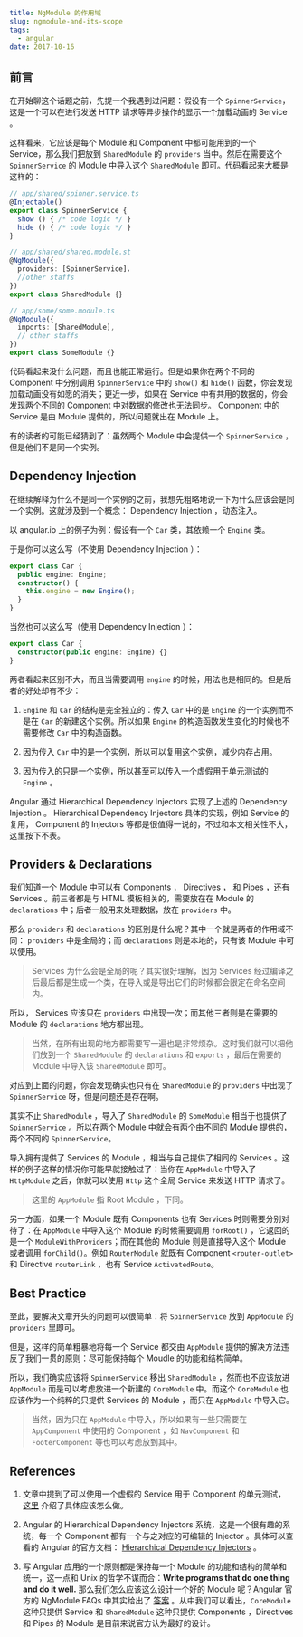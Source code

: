 ```yaml
title: NgModule 的作用域
slug: ngmodule-and-its-scope
tags:
  - angular
date: 2017-10-16
```

## 前言

在开始聊这个话题之前，先提一个我遇到过问题：假设有一个 `SpinnerService`，这是一个可以在进行发送 HTTP 请求等异步操作的显示一个加载动画的 Service 。

这样看来，它应该是每个 Module 和 Component 中都可能用到的一个 Service，那么我们把放到 `SharedModule` 的 `providers` 当中。然后在需要这个 `SpinnerService` 的 Module 中导入这个 `SharedModule` 即可。代码看起来大概是这样的：

```typescript
// app/shared/spinner.service.ts
@Injectable()
export class SpinnerService {
  show () { /* code logic */ }
  hide () { /* code logic */ }
}

// app/shared/shared.module.st
@NgModule({
  providers: [SpinnerService]，
  //other staffs
})
export class SharedModule {}

// app/some/some.module.ts
@NgModule({
  imports: [SharedModule],
  // other staffs
})
export class SomeModule {}
```

代码看起来没什么问题，而且也能正常运行。但是如果你在两个不同的 Component 中分别调用 `SpinnerService` 中的 `show()` 和 `hide()` 函数，你会发现加载动画没有如愿的消失；更近一步，如果在 Service 中有共用的数据的，你会发现两个不同的 Component 中对数据的修改也无法同步。 Component 中的 Service 是由 Module 提供的，所以问题就出在 Module 上。

有的读者的可能已经猜到了：虽然两个 Module 中会提供一个 `SpinnerService` ，但是他们不是同一个实例。

## Dependency Injection

在继续解释为什么不是同一个实例的之前，我想先粗略地说一下为什么应该会是同一个实例。这就涉及到一个概念： Dependency Injection ，动态注入。

以 angular.io 上的例子为例：假设有一个 `Car` 类，其依赖一个 `Engine` 类。

于是你可以这么写（不使用 Dependency Injection ）：

```typescript
export class Car {
  public engine: Engine;
  constructor() {
    this.engine = new Engine();
  }
}
```

当然也可以这么写（使用 Dependency Injection ）：

```typescript
export class Car {
  constructor(public engine: Engine) {}
}
```

两者看起来区别不大，而且当需要调用 `engine` 的时候，用法也是相同的。但是后者的好处却有不少：

1.  `Engine` 和 `Car` 的结构是完全独立的：传入 `Car` 中的是 `Engine` 的一个实例而不是在 `Car` 的新建这个实例。所以如果 `Engine` 的构造函数发生变化的时候也不需要修改 `Car` 中的构造函数。

2.  因为传入 `Car` 中的是一个实例，所以可以复用这个实例，减少内存占用。

3.  因为传入的只是一个实例，所以甚至可以传入一个虚假用于单元测试的 `Engine` 。

Angular 通过 Hierarchical Dependency Injectors 实现了上述的 Dependency Injection 。 Hierarchical Dependency Injectors 具体的实现，例如 Service 的复用， Component 的 Injectors 等都是很值得一说的，不过和本文相关性不大，这里按下不表。

## Providers & Declarations

我们知道一个 Module 中可以有 Components ， Directives ， 和 Pipes ，还有 Services 。前三者都是与 HTML 模板相关的，需要放在在 Module 的 `declarations` 中；后者一般用来处理数据，放在 `providers` 中。

那么 `providers` 和 `declarations` 的区别是什么呢？其中一个就是两者的作用域不同： `providers` 中是全局的；而 `declarations` 则是本地的，只有该 Module 中可以使用。

> Services 为什么会是全局的呢？其实很好理解，因为 Services 经过编译之后最后都是生成一个类，在导入或是导出它们的时候都会限定在命名空间内。

所以， Services 应该只在 `providers` 中出现一次；而其他三者则是在需要的 Module 的 `declarations` 地方都出现。

> 当然，在所有出现的地方都需要写一遍也是非常烦杂。这时我们就可以把他们放到一个 `SharedModule` 的 `declarations` 和 `exports` ，最后在需要的 Module 中导入该 `SharedModule` 即可。

对应到上面的问题，你会发现确实也只有在 `SharedModule` 的 `providers` 中出现了 `SpinnerService` 呀，但是问题还是存在啊。

其实不止 `SharedModule` ，导入了 `SharedModule` 的 `SomeModule` 相当于也提供了 `SpinnerService` 。所以在两个 Module 中就会有两个由不同的 Module 提供的，两个不同的 `SpinnerService`。

导入拥有提供了 Services 的 Module ，相当与自己提供了相同的 Services 。这样的例子这样的情况你可能早就接触过了：当你在 `AppModule` 中导入了 `HttpModule` 之后，你就可以使用 `Http` 这个全局 Service 来发送 HTTP 请求了。

> 这里的 `AppModule` 指 Root Module ，下同。

另一方面，如果一个 Module 既有 Components 也有 Services 时则需要分别对待了：在 `AppModule` 中导入这个 Module 的时候需要调用 `forRoot()` ，它返回的是一个 `ModuleWithProviders`；而在其他的 Module 则是直接导入这个 Module 或者调用 `forChild()`。例如 `RouterModule` 就既有 Component `<router-outlet>` 和 Directive `routerLink` ，也有 Service `ActivatedRoute`。

## Best Practice

至此，要解决文章开头的问题可以很简单：将 `SpinnerService` 放到 `AppModule` 的 `providers` 里即可。

但是，这样的简单粗暴地将每一个 Service 都交由 `AppModule` 提供的解决方法违反了我们一贯的原则：尽可能保持每个 Moudle 的功能和结构简单。

所以，我们确实应该将 `SpinnerService` 移出 `SharedModule` ，然而也不应该放进 `AppModule` 而是可以考虑放进一个新建的 `CoreModule` 中。而这个 `CoreModule` 也应该作为一个纯粹的只提供 Services 的 Module ，而只在 `AppModule` 中导入它。

> 当然，因为只在 `AppModule` 中导入，所以如果有一些只需要在 `AppComponent` 中使用的 Component ，如 `NavComponent` 和 `FooterComponent` 等也可以考虑放到其中。

## References

1.  文章中提到了可以使用一个虚假的 Service 用于 Component 的单元测试， [这里](https://angular.io/guide/testing#test-a-component-with-a-dependency) 介绍了具体应该怎么做。

2.  Angular 的 Hierarchical Dependency Injectors 系统，这是一个很有趣的系统，每一个 Component 都有一个与之对应的可编辑的 Injector 。具体可以查看的 Angular 的官方文档： [Hierarchical Dependency Injectors](https://angular.io/guide/hierarchical-dependency-injection) 。

3.  写 Angular 应用的一个原则都是保持每一个 Module 的功能和结构的简单和统一，这一点和 Unix 的哲学不谋而合：**Write programs that do one thing and do it well.** 那么我们怎么应该这么设计一个好的 Module 呢？Angular 官方的 NgModule FAQs 中其实给出了 [答案](https://angular.io/guide/ngmodule-faq#feature-modules) 。从中我们可以看出，`CoreModule` 这种只提供 Service 和 `SharedModule` 这种只提供 Components ，Directives 和 Pipes 的 Module 是目前来说官方认为最好的设计。
